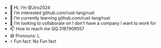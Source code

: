 - 👋 Hi, I’m @Jiro2024
- 👀 I’m interested github.com/rust-lang/rust
- 🌱 I’m currently learning github.com/rust-lang/rust
- 💞️ I’m looking to collaborate on I don't have a company I want to work for
- 📫 How to reach me QQ:3187909557
- 😄 Pronouns: L
- ⚡ Fun fact: No Fun fact

<!---
Jiro2024/Jiro2024 is a ✨ special ✨ repository because its `README.md` (this file) appears on your GitHub profile.
You can click the Preview link to take a look at your changes.
--->
